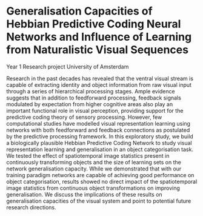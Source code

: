# Generalisation Capacities of Hebbian Predictive Coding Neural Networks and Influence of Learning from Naturalistic Visual Sequences

Year 1 Research project 
University of Amsterdam

Research in the past decades has revealed that the ventral visual stream is capable of extracting identity and object information from raw visual input through a series of hierarchical processing stages. Ample evidence suggests that in addition to feedforward processing, feedback signals modulated by expectation from higher cognitive areas also play an important functional role in visual perception, providing support for the predictive coding theory of sensory processing. However, few computational studies have modelled visual representation learning using networks with both feedforward and feedback connections as postulated by the predictive processing framework. In this exploratory study, we build a biologically plausible Hebbian Predictive Coding Network to study visual representation learning and generalisation in an object categorisation task. We tested the effect of spatiotemporal image statistics present in continuously transforming objects and the size of learning sets on the network generalisation capacity. While we demonstrated that with our training paradigm networks are capable of achieving good performance on object categorisation, results showed no direct impact of the spatiotemporal image statistics from continuous object transformations on improving generalisation. We discuss the implications of these results on generalisation capacities of the visual system and point to potential future research directions.
